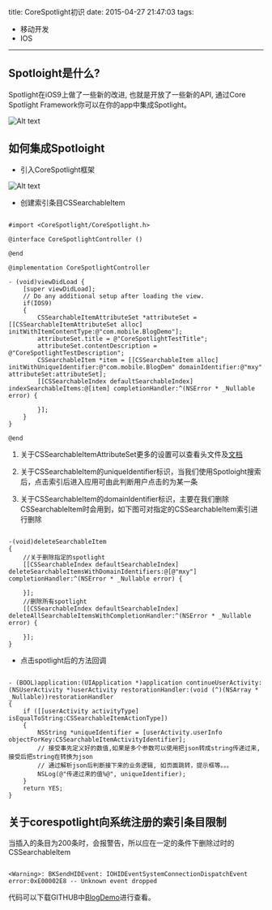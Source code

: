 title: CoreSpotlight初识
date: 2015-04-27 21:47:03
tags:
- 移动开发
- IOS
---

## Spotloight是什么?
Spotlight在iOS9上做了一些新的改进, 也就是开放了一些新的API, 通过Core Spotlight Framework你可以在你的app中集成Spotlight。

![Alt text](/assets/blogImg/corespotlight_1.png)


<!-- more -->

## 如何集成Spotloight
* 引入CoreSpotlight框架

![Alt text](/assets/blogImg/corespotlight_2.png)

* 创建索引条目CSSearchableItem

``` objc

#import <CoreSpotlight/CoreSpotlight.h>

@interface CoreSpotlightController ()

@end

@implementation CoreSpotlightController

- (void)viewDidLoad {
    [super viewDidLoad];
    // Do any additional setup after loading the view.
    if(IOS9)
    {
        CSSearchableItemAttributeSet *attributeSet = [[CSSearchableItemAttributeSet alloc] initWithItemContentType:@"com.mobile.BlogDemo"];
        attributeSet.title = @"CoreSpotlightTestTitle";
        attributeSet.contentDescription = @"CoreSpotlightTestDescription";
        CSSearchableItem *item = [[CSSearchableItem alloc] initWithUniqueIdentifier:@"com.mobile.BlogDem" domainIdentifier:@"mxy" attributeSet:attributeSet];
        [[CSSearchableIndex defaultSearchableIndex] indexSearchableItems:@[item] completionHandler:^(NSError * _Nullable error) {
            
        }];
    }
}

@end

```

1. 关于CSSearchableItemAttributeSet更多的设置可以查看头文件及[文档](https://developer.apple.com/library/ios/documentation/CoreSpotlight/Reference/CSSearchableItemAttributeSet_Class/index.html)

2. 关于CSSearchableItem的uniqueIdentifier标识，当我们使用Spotloight搜索后，点击索引后进入应用可由此判断用户点击的为某一条

3. 关于CSSearchableItem的domainIdentifier标识，主要在我们删除CSSearchableItem时会用到，如下图可对指定的CSSearchableItem索引进行删除


``` objc

-(void)deleteSearchableItem
{
    //关于删除指定的spotlight
    [[CSSearchableIndex defaultSearchableIndex] deleteSearchableItemsWithDomainIdentifiers:@[@"mxy"] completionHandler:^(NSError * _Nullable error) {
        
    }];
    //删除所有spotlight
    [[CSSearchableIndex defaultSearchableIndex] deleteAllSearchableItemsWithCompletionHandler:^(NSError * _Nullable error) {
        
    }];
}

```

* 点击spotlight后的方法回调

``` objc

- (BOOL)application:(UIApplication *)application continueUserActivity:(NSUserActivity *)userActivity restorationHandler:(void (^)(NSArray * _Nullable))restorationHandler
{
    if ([[userActivity activityType] isEqualToString:CSSearchableItemActionType])
    {
        NSString *uniqueIdentifier = [userActivity.userInfo objectForKey:CSSearchableItemActivityIdentifier];
        // 接受事先定义好的数值,如果是多个参数可以使用把json转成string传递过来,接受后把string在转换为json
        // 通过解析json后判断接下来的业务逻辑, 如页面跳转，提示框等。。。
        NSLog(@"传递过来的值%@", uniqueIdentifier);
    }
    return YES;
}

```

## 关于corespotlight向系统注册的索引条目限制

当插入的条目为200条时，会报警告，所以应在一定的条件下删除过时的CSSearchableItem

``` objc

<Warning>: BKSendHIDEvent: IOHIDEventSystemConnectionDispatchEvent error:0xE00002E8 -- Unknown event dropped

```

代码可以下载GITHUB中[BlogDemo](https://github.com/octopusline/BlogDemo.git)进行查看。
